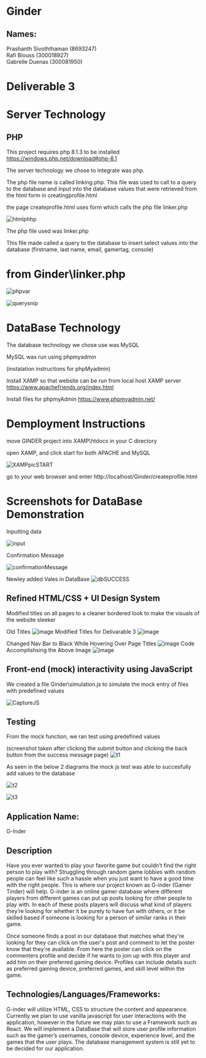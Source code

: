 # Ginder

## Names:
Prashanth Sivoththaman (8693247)  
Rafi Biouss (300018927)  
Gabrelle Duenas (300081950)  


# Deliverable 3

# Server Technology

## PHP

This project requires php 8.1.3 to be installed
https://windows.php.net/download#php-8.1

The server technology we chose to integrate was php. 

The php file name is called linking.php. This file was used to call to a query to the database and input into the database values that were retrieved from the html form in creatingprofile.html

the page createprofile.html uses form which calls the php file linker.php

![htmlphhp](https://user-images.githubusercontent.com/55245271/156678174-63f29b68-04c6-43eb-978a-7ce3b1649397.JPG)


The php file used was linker.php

This file made called a query to the database to insert select values into the database (firstname, last name, email, gamertag, console) 

# from Ginder\linker.php

![phpvar](https://user-images.githubusercontent.com/55245271/156678499-8b440e9b-89c8-4820-9864-50e5871571a1.JPG)


![querysnip](https://user-images.githubusercontent.com/55245271/156678504-ff4cc643-2165-4d3a-a77f-919d14e20618.JPG)


# DataBase Technology

The database technology we chose use was MySQL

MySQL was run using phpmyadmin

(instalation instructions for phpMyadmin)

Install XAMP so that website can be run from local host XAMP server
https://www.apachefriends.org/index.html

Install files for phpmyAdmin
https://www.phpmyadmin.net/

# Demployment Instructions

move GINDER project into XAMP\htdocs in your C directory

open XAMP, and click start for both APACHE and MySQL

![XAMPpicSTART](https://user-images.githubusercontent.com/55245271/156675587-f43486d0-b92c-4b69-b066-7b9d6b52fd10.JPG)


go to your web browser and enter http://localhost/Ginder/createprofile.html


# Screenshots for DataBase Demonstration

Inputting data

![input](https://user-images.githubusercontent.com/55245271/156673605-a621f8c8-fac2-4210-a871-80ec1eced563.JPG)

Confirmation Message

![confirmationMessage](https://user-images.githubusercontent.com/55245271/156673726-4c361078-55e8-4a36-9d73-ad21f1ce3cd4.JPG)


Newley added Vales in DataBase
![dbSUCCESS](https://user-images.githubusercontent.com/55245271/156673932-7f4d372b-2207-47ea-853e-5cf53ad76988.JPG)


## Refined HTML/CSS + UI Design System
Modified titles on all pages to a cleaner bordered look to make the visuals of the website sleeker

Old Titles
![image](https://user-images.githubusercontent.com/55254984/156866004-bf3743f5-2022-47de-aece-94e42f943ff5.png)
Modified Titles for Delivarable 3
![image](https://user-images.githubusercontent.com/55254984/156866009-7577dfef-4f41-4616-9616-5b96ef5879db.png)

Changed Nav Bar to Black While Hovering Over Page Titles
![image](https://user-images.githubusercontent.com/55254984/156866014-9131d994-a8a0-4013-96d8-2f32f775bdda.png)
Code Accomplishsing the Above Image
![image](https://user-images.githubusercontent.com/55254984/156866023-aaf0b10b-a306-4459-ac54-2ec074e6bde8.png)


## Front-end (mock) interactivity using JavaScript

We created a file Ginder\simulation.js to simulate the mock entry of files with predefined values

![CaptureJS](https://user-images.githubusercontent.com/55245271/156862848-9cfb2b22-c863-447c-a4eb-9fe7ebb3c29c.JPG)


## Testing

From the mock function, we ran test using predefined values

(screenshot taken after clicking the submit button and clicking the back button from the success message page)
![t1](https://user-images.githubusercontent.com/55245271/156863202-1152291e-275f-4a78-b672-d01e0995292e.JPG)

As seen in the below 2 diagrams the mock js test was able to succesfully add values to the database

![t2](https://user-images.githubusercontent.com/55245271/156863233-6dc5fa1d-7d4c-4894-8fa2-905876eca958.JPG)

![t3](https://user-images.githubusercontent.com/55245271/156863238-e57fdb40-5033-49aa-bd2b-61bd8ab70f80.JPG)


## Application Name:
G-Inder

## Description
Have you ever wanted to play your favorite game but couldn’t find the right person to play with? Struggling through random game lobbies with random people can feel like such a hassle when you just want to have a good time with the right people. This is where our project known as G-inder (Gamer Tinder) will help. G-inder is an online gamer database where different players from different games can put up posts looking for other people to play with. In each of these posts players will discuss what kind of players they’re looking for whether it be purely to have fun with others, or it be skilled based if someone is looking for a person of similar ranks in their game.

Once someone finds a post in our database that matches what they're looking for they can click on the user's post and comment to let the poster know that they're available. From here the poster can click on the commenters profile and decide if he wants to join up with this player and add him on their preferred gaming device. Profiles can include details such as preferred gaming device, preferred games, and skill level within the game.

## Technologies/Languages/Frameworks:

G-inder will utilize  HTML, CSS to structure the content and appearance. Currently we plan to use vanilla javascript for user interactions with the application, however in the future we may plan to use a Framework such as React. We will implement a DataBase that will store user profile information such as the gamer’s usernames, console device, experience level, and the games that the user plays. The database management system is still yet to be decided for our application.  
